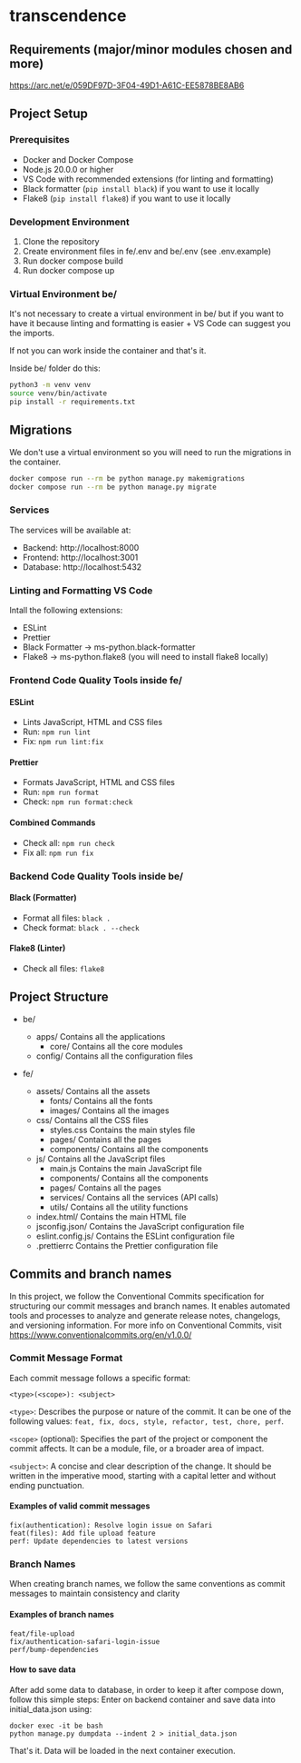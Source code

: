 # transcendence

## Requirements (major/minor modules chosen and more)
https://arc.net/e/059DF97D-3F04-49D1-A61C-EE5878BE8AB6

## Project Setup

### Prerequisites
- Docker and Docker Compose
- Node.js 20.0.0 or higher
- VS Code with recommended extensions (for linting and formatting)
- Black formatter (`pip install black`) if you want to use it locally
- Flake8 (`pip install flake8`) if you want to use it locally

### Development Environment
1. Clone the repository
2. Create environment files in fe/.env and be/.env (see .env.example)
3. Run docker compose build
4. Run docker compose up

### Virtual Environment be/
It's not necessary to create a virtual environment in be/ but if you want to have it because linting and formatting is easier + VS Code can suggest you the imports.

If not you can work inside the container and that's it.

Inside be/ folder do this:
```bash
python3 -m venv venv
source venv/bin/activate
pip install -r requirements.txt
```

## Migrations
We don't use a virtual environment so you will need to run the migrations in the container.

```bash
docker compose run --rm be python manage.py makemigrations
docker compose run --rm be python manage.py migrate
```


### Services
The services will be available at:
- Backend: http://localhost:8000
- Frontend: http://localhost:3001
- Database: http://localhost:5432

### Linting and Formatting VS Code
Intall the following extensions:
- ESLint
- Prettier
- Black Formatter -> ms-python.black-formatter
- Flake8 -> ms-python.flake8 (you will need to install flake8 locally)

### Frontend Code Quality Tools inside fe/
#### ESLint
- Lints JavaScript, HTML and CSS files
- Run: `npm run lint`
- Fix: `npm run lint:fix`

#### Prettier
- Formats JavaScript, HTML and CSS files
- Run: `npm run format`
- Check: `npm run format:check`

#### Combined Commands
- Check all: `npm run check`
- Fix all: `npm run fix`

### Backend Code Quality Tools inside be/
#### Black (Formatter)
- Format all files: `black .`
- Check format: `black . --check`

#### Flake8 (Linter)
- Check all files: `flake8`

## Project Structure

- be/
  - apps/ Contains all the applications
    - core/ Contains all the core modules
  - config/ Contains all the configuration files

- fe/
  - assets/ Contains all the assets
    - fonts/ Contains all the fonts
    - images/ Contains all the images
  - css/ Contains all the CSS files
    - styles.css Contains the main styles file
    - pages/ Contains all the pages
    - components/ Contains all the components
  - js/ Contains all the JavaScript files
    - main.js Contains the main JavaScript file
    - components/ Contains all the components
    - pages/ Contains all the pages
    - services/ Contains all the services (API calls)
    - utils/ Contains all the utility functions
  - index.html/ Contains the main HTML file
  - jsconfig.json/ Contains the JavaScript configuration file
  - eslint.config.js/ Contains the ESLint configuration file
  - .prettierrc Contains the Prettier configuration file

## Commits and branch names

In this project, we follow the Conventional Commits specification for structuring our commit messages and branch names. It enables automated tools and processes to analyze and generate release notes, changelogs, and versioning information. For more info on Conventional Commits, visit <https://www.conventionalcommits.org/en/v1.0.0/>

### Commit Message Format

Each commit message follows a specific format:

```code
<type>(<scope>): <subject>
```

`<type>`: Describes the purpose or nature of the commit. It can be one of the following values: `feat, fix, docs, style, refactor, test, chore, perf`.

`<scope>` (optional): Specifies the part of the project or component the commit affects. It can be a module, file, or a broader area of impact.

`<subject>`: A concise and clear description of the change. It should be written in the imperative mood, starting with a capital letter and without ending punctuation.

#### Examples of valid commit messages

```code
fix(authentication): Resolve login issue on Safari
feat(files): Add file upload feature
perf: Update dependencies to latest versions
```

### Branch Names

When creating branch names, we follow the same conventions as commit messages to maintain consistency and clarity

#### Examples of branch names

```code
feat/file-upload
fix/authentication-safari-login-issue
perf/bump-dependencies
```

#### How to save data

After add some data to database, in order to keep it after compose down, follow this simple steps:
Enter on backend container and save data into initial_data.json using:
```code
docker exec -it be bash
python manage.py dumpdata --indent 2 > initial_data.json
```
That's it. Data will be loaded in the next container execution.